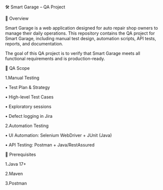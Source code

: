🛠 Smart Garage – QA Project

📌 Overview

Smart Garage is a web application designed for auto repair shop owners to manage their daily operations.
This repository contains the QA project for Smart Garage, including manual test design, automation scripts, API tests, reports, and documentation.

The goal of this QA project is to verify that Smart Garage meets all functional requirements and is production-ready.

🎯 QA Scope

1.Manual Testing

• Test Plan & Strategy

• High-level Test Cases

• Exploratory sessions

• Defect logging in Jira

2.Automation Testing

• UI Automation: Selenium WebDriver + JUnit (Java)

• API Testing: Postman + Java/RestAssured

🔧 Prerequisites

1.Java 17+

2.Maven

3.Postman



